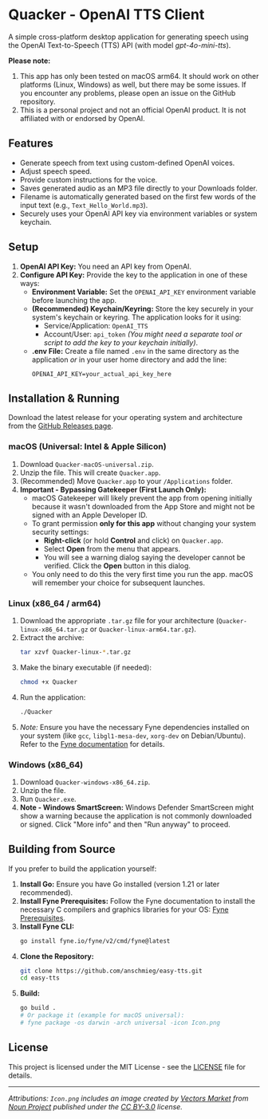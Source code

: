 # Quacker - OpenAI TTS Client

A simple cross-platform desktop application for generating speech using the OpenAI Text-to-Speech (TTS) API (with model *gpt-4o-mini-tts*). 

**Please note:** 
1. This app has only been tested on macOS arm64. 
   It should work on other platforms (Linux, Windows) as well, but there may be some issues. If you encounter any problems, please open an issue on the GitHub repository.
2. This is a personal project and not an official OpenAI product. It is not affiliated with or endorsed by OpenAI.

<!-- ![Screenshot](placeholder.png)  -->
<!-- *(Suggestion: Add a screenshot of the app here)* -->

## Features

*   Generate speech from text using custom-defined OpenAI voices.
*   Adjust speech speed.
*   Provide custom instructions for the voice.
*   Saves generated audio as an MP3 file directly to your Downloads folder.
*   Filename is automatically generated based on the first few words of the input text (e.g., `Text_Hello_World.mp3`).
*   Securely uses your OpenAI API key via environment variables or system keychain.

## Setup

1.  **OpenAI API Key:** You need an API key from OpenAI.
2.  **Configure API Key:** Provide the key to the application in one of these ways:
    *   **Environment Variable:** Set the `OPENAI_API_KEY` environment variable before launching the app.
    *   **(Recommended) Keychain/Keyring:** Store the key securely in your system's keychain or keyring. The application looks for it using:
        *   Service/Application: `OpenAI_TTS`
        *   Account/User: `api_token`
        *(You might need a separate tool or script to add the key to your keychain initially)*.
    *   **.env File:** Create a file named `.env` in the same directory as the application *or* in your user home directory and add the line:
        ```
        OPENAI_API_KEY=your_actual_api_key_here
        ```

## Installation & Running

Download the latest release for your operating system and architecture from the [GitHub Releases page](https://github.com/anschmieg/easy-tts/releases).

### macOS (Universal: Intel & Apple Silicon)

1.  Download `Quacker-macOS-universal.zip`.
2.  Unzip the file. This will create `Quacker.app`.
3.  (Recommended) Move `Quacker.app` to your `/Applications` folder.
4.  **Important - Bypassing Gatekeeper (First Launch Only):**
    *   macOS Gatekeeper will likely prevent the app from opening initially because it wasn't downloaded from the App Store and might not be signed with an Apple Developer ID.
    *   To grant permission **only for this app** without changing your system security settings:
        *   **Right-click** (or hold **Control** and click) on `Quacker.app`.
        *   Select **Open** from the menu that appears.
        *   You will see a warning dialog saying the developer cannot be verified. Click the **Open** button in this dialog.
    *   You only need to do this the very first time you run the app. macOS will remember your choice for subsequent launches.

### Linux (x86_64 / arm64)

1.  Download the appropriate `.tar.gz` file for your architecture (`Quacker-linux-x86_64.tar.gz` or `Quacker-linux-arm64.tar.gz`).
2.  Extract the archive:
    ```bash
    tar xzvf Quacker-linux-*.tar.gz
    ```
3.  Make the binary executable (if needed):
    ```bash
    chmod +x Quacker
    ```
4.  Run the application:
    ```bash
    ./Quacker
    ```
5.  *Note:* Ensure you have the necessary Fyne dependencies installed on your system (like `gcc`, `libgl1-mesa-dev`, `xorg-dev` on Debian/Ubuntu). Refer to the [Fyne documentation](https://developer.fyne.io/started/#prerequisites) for details.

### Windows (x86_64)

1.  Download `Quacker-windows-x86_64.zip`.
2.  Unzip the file.
3.  Run `Quacker.exe`.
4.  **Note - Windows SmartScreen:** Windows Defender SmartScreen might show a warning because the application is not commonly downloaded or signed. Click "More info" and then "Run anyway" to proceed.

## Building from Source

If you prefer to build the application yourself:

1.  **Install Go:** Ensure you have Go installed (version 1.21 or later recommended).
2.  **Install Fyne Prerequisites:** Follow the Fyne documentation to install the necessary C compilers and graphics libraries for your OS: [Fyne Prerequisites](https://developer.fyne.io/started/#prerequisites).
3.  **Install Fyne CLI:**
    ```bash
    go install fyne.io/fyne/v2/cmd/fyne@latest
    ```
4.  **Clone the Repository:**
    ```bash
    git clone https://github.com/anschmieg/easy-tts.git
    cd easy-tts
    ```
5.  **Build:**
    ```bash
    go build .
    # Or package it (example for macOS universal):
    # fyne package -os darwin -arch universal -icon Icon.png
    ```

## License

This project is licensed under the MIT License - see the [LICENSE](LICENSE) file for details.

---

*Attributions: `Icon.png` includes an image created by [Vectors Market](https://thenounproject.com/creator/vectorsmarket/) from [Noun Project](https://thenounproject.com/) published under the [CC BY-3.0](https://creativecommons.org/licenses/by/3.0/) license.*
